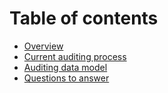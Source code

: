 # Table of contents

* [Overview](README.md)
* [Current auditing process](current-auditing-process.md)
* [Auditing data model](auditing-data-model.md)
* [Questions to answer](questions-to-answer.md)
